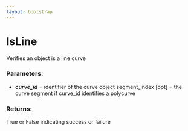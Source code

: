```yaml
---
layout: bootstrap
---
```


# IsLine

Verifies an object is a line curve
        

### Parameters:

- ***curve_id*** = identifier of the curve object
segment_index [opt] = the curve segment if curve_id identifies a polycurve
        

### Returns:


True or False indicating success or failure
        
